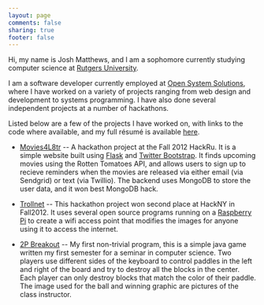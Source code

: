 ```yaml
---
layout: page
comments: false
sharing: true
footer: false
---
```

Hi, my name is Josh Matthews, and I am a sophomore currently studying computer science at [Rutgers University](http://rutgers.edu).

I am a software developer currently employed at [Open System Solutions](http://oss.rutgers.edu), where I have worked on a variety of projects ranging from web design and development to systems programming.
I have also done several independent projects at a number of hackathons.

Listed below are a few of the projects I have worked on, with links to the code where available, and my full résumé is available [here](/resume.pdf).

- [Movies4L8tr](http://github.com/jmatth/Movies4L8tr) -- A hackathon project at the Fall 2012 HackRu. It is a simple website built using [Flask](http://flask.pocoo.org/) and [Twitter Bootstrap](http://twitter.github.com/bootstrap/). It finds upcoming movies using the Rotten Tomatoes API, and allows users to sign up to recieve reminders when the movies are released via either email (via Sendgrid) or text (via Twillio). The backend uses MongoDB to store the user data, and it won best MongoDB hack.

- [Trollnet](http://github.com/jmatth/trollnet) -- This hackathon project won second place at HackNY in Fall2012. It uses several open source programs running on a [Raspberry Pi](http://www.raspberrypi.org/) to create a wifi access point that modifies the images for anyone using it to access the internet.

- [2P Breakout](http://github.com/jmatth/2p_breakout) -- My first non-trivial program, this is a simple java game written my first semester for a seminar in computer science. Two players use different sides of the keyboard to control paddles in the left and right of the board and try to destroy all the blocks in the center. Each player can only destroy blocks that match the color of their paddle. The image used for the ball and winning graphic are pictures of the class instructor.

